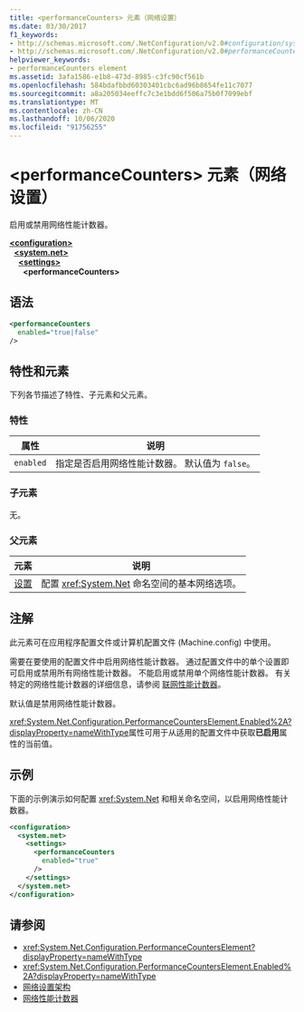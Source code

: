 ```yaml
---
title: <performanceCounters> 元素（网络设置）
ms.date: 03/30/2017
f1_keywords:
- http://schemas.microsoft.com/.NetConfiguration/v2.0#configuration/system.net/settings/performanceCounters
- http://schemas.microsoft.com/.NetConfiguration/v2.0#performanceCounters
helpviewer_keywords:
- performanceCounters element
ms.assetid: 3afa1586-e1b8-473d-8985-c3fc90cf561b
ms.openlocfilehash: 584bdafbbd60303401cbc6ad96b8654fe11c7077
ms.sourcegitcommit: a8a205034eeffc7c3e1bdd6f506a75b0f7099ebf
ms.translationtype: MT
ms.contentlocale: zh-CN
ms.lasthandoff: 10/06/2020
ms.locfileid: "91756255"
---
```

# <a name="performancecounters-element-network-settings"></a>\<performanceCounters> 元素（网络设置）

启用或禁用网络性能计数器。  

[**\<configuration>**](../configuration-element.md)\
&nbsp;&nbsp;[**\<system.net>**](system-net-element-network-settings.md)\
&nbsp;&nbsp;&nbsp;&nbsp;[**\<settings>**](settings-element-network-settings.md)\
&nbsp;&nbsp;&nbsp;&nbsp;&nbsp;&nbsp;**\<performanceCounters>**

## <a name="syntax"></a>语法  
  
```xml  
<performanceCounters  
  enabled="true|false"  
/>  
```  
  
## <a name="attributes-and-elements"></a>特性和元素  

 下列各节描述了特性、子元素和父元素。  
  
### <a name="attributes"></a>特性  
  
|属性|说明|  
|---------------|-----------------|  
|`enabled`|指定是否启用网络性能计数器。 默认值为 `false`。|  
  
### <a name="child-elements"></a>子元素  

 无。  
  
### <a name="parent-elements"></a>父元素  
  
|元素|说明|  
|-------------|-----------------|  
|[设置](settings-element-network-settings.md)|配置 <xref:System.Net> 命名空间的基本网络选项。|  
  
## <a name="remarks"></a>注解  

 此元素可在应用程序配置文件或计算机配置文件 (Machine.config) 中使用。  
  
 需要在要使用的配置文件中启用网络性能计数器。 通过配置文件中的单个设置即可启用或禁用所有网络性能计数器。 不能启用或禁用单个网络性能计数器。 有关特定的网络性能计数器的详细信息，请参阅 [联网性能计数器](../../../debug-trace-profile/performance-counters.md#networking-performance-counters)。  
  
 默认值是禁用网络性能计数器。  
  
 <xref:System.Net.Configuration.PerformanceCountersElement.Enabled%2A?displayProperty=nameWithType>属性可用于从适用的配置文件中获取**已启用**属性的当前值。  
  
## <a name="example"></a>示例  

 下面的示例演示如何配置 <xref:System.Net> 和相关命名空间，以启用网络性能计数器。  
  
```xml  
<configuration>  
  <system.net>  
    <settings>  
      <performanceCounters  
        enabled="true"  
      />  
    </settings>  
  </system.net>  
</configuration>  
```  
  
## <a name="see-also"></a>请参阅

- <xref:System.Net.Configuration.PerformanceCountersElement?displayProperty=nameWithType>
- <xref:System.Net.Configuration.PerformanceCountersElement.Enabled%2A?displayProperty=nameWithType>
- [网络设置架构](index.md)
- [网络性能计数器](../../../debug-trace-profile/performance-counters.md#networking-performance-counters)
